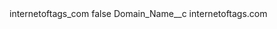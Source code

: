 <?xml version="1.0" encoding="UTF-8"?>
<CustomMetadata xmlns="http://soap.sforce.com/2006/04/metadata" xmlns:xsi="http://www.w3.org/2001/XMLSchema-instance" xmlns:xsd="http://www.w3.org/2001/XMLSchema">
    <label>internetoftags_com</label>
    <protected>false</protected>
    <values>
        <field>Domain_Name__c</field>
        <value xsi:type="xsd:string">internetoftags.com</value>
    </values>
</CustomMetadata>
